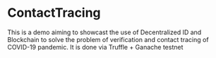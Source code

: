 # ContactTracing

This is a demo aiming to showcast the use of Decentralized ID and Blockchain to solve the problem of verification and contact tracing of COVID-19 pandemic.
It is done via Truffle + Ganache testnet
